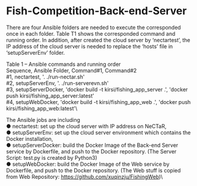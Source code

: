 # Fish-Competition-Back-end-Server

There are four Ansible folders are needed to execute the corresponded once in each folder. Table T1 shows the corresponded command and running order. In addition, after created the cloud server by ‘nectartest’, the IP address of the cloud server is needed to replace the ‘hosts’ file in ‘setupServerEnv’ folder.

Table 1 – Ansible commands and running order\
Sequence,	Ansible Folder,	Command#1,	Command#2\
#1,	nectartest,	'. ./run-nectar.sh'	\
#2,	setupServerEnv,	'. ./run-serverevn.sh'\
#3,	setupServerDocker,	'docker build -t kirsi/fishing_app_server .',	'docker push kirsi/fishing_app_server:latest'\
#4,	setupWebDocker,	'docker build -t kirsi/fishing_app_web .',	'docker push kirsi/fishing_app_web:latest'\

The Ansible jobs are including \
●	nectartest: set up the cloud server with IP address on NeCTaR, \
●	setupServerEnv: set up the cloud server environment which contains the Docker installation,\
●	setupServerDocker: build the Docker Image of the Back-end Server service by Dockerfile, and push to the Docker repository. (The Server Script: test.py is created by Python3)\
●	setupWebDocker: build the Docker Image of the Web service by Dockerfile, and push to the Docker repository. (The Web stuff is copied from Web Repository: https://github.com/xuqinzju/FishingWeb)\

